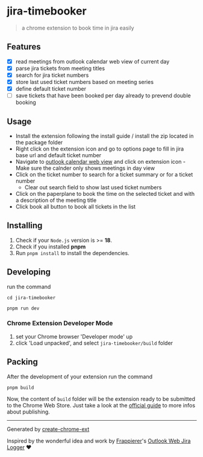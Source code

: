 # jira-timebooker

> a chrome extension to book time in jira easily

## Features

-  [x] read meetings from outlook calendar web view of current day
-  [x] parse jira tickets from meeting titles
-  [x] search for jira ticket numbers
-  [x] store last used ticket numbers based on meeting series
-  [x] define default ticket number
-  [ ] save tickets that have been booked per day already to prevend double booking

## Usage

-  Install the extension following the install guide / install the zip located in the package folder
-  Right click on the extension icon and go to options page to fill in jira base url and default ticket number
-  Navigate to [outlook calendar web view](https://outlook.office.com/calendar/view/day) and click on extension icon - Make sure the calnder only shows meetings in day view
-  Click on the ticket number to search for a ticket summary or for a ticket number
   -  Clear out search field to show last used ticket numbers
-  Click on the paperplane to book the time on the selected ticket and with a description of the meeting title
-  Click book all button to book all tickets in the list

## Installing

1. Check if your `Node.js` version is >= **18**.
1. Check if you installed **pnpm**
1. Run `pnpm install` to install the dependencies.

## Developing

run the command

```shell
cd jira-timebooker

pnpm run dev
```

### Chrome Extension Developer Mode

1. set your Chrome browser 'Developer mode' up
2. click 'Load unpacked', and select `jira-timebooker/build` folder

## Packing

After the development of your extension run the command

```shell
pnpm build
```

Now, the content of `build` folder will be the extension ready to be submitted to the Chrome Web Store. Just take a look at the [official guide](https://developer.chrome.com/webstore/publish) to more infos about publishing.

---

Generated by [create-chrome-ext](https://github.com/guocaoyi/create-chrome-ext)

Inspired by the wonderful idea and work by [Frappierer](https://github.com/frappierer)'s [Outlook Web Jira Logger](https://github.com/frappierer/outlook_web_jira_logger) ❤️
